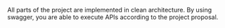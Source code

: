 All parts of the project are implemented in clean architecture.
By using swagger, you are able to execute APIs according to the project proposal.
